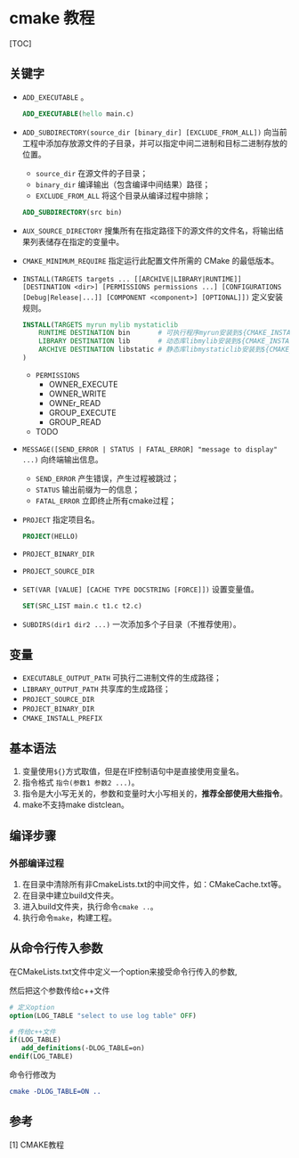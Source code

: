 # cmake 教程

[TOC]



## 关键字

- `ADD_EXECUTABLE` 。

    ```cmake
    ADD_EXECUTABLE(hello main.c)
    ```

- `ADD_SUBDIRECTORY(source_dir [binary_dir] [EXCLUDE_FROM_ALL])` 向当前工程中添加存放源文件的子目录，并可以指定中间二进制和目标二进制存放的位置。

    - `source_dir` 在源文件的子目录；
    - `binary_dir` 编译输出（包含编译中间结果）路径；
    - `EXCLUDE_FROM_ALL` 将这个目录从编译过程中排除；

    ```cmake
    ADD_SUBDIRECTORY(src bin)
    ```

- `AUX_SOURCE_DIRECTORY` 搜集所有在指定路径下的源文件的文件名，将输出结果列表储存在指定的变量中。

- `CMAKE_MINIMUM_REQUIRE` 指定运行此配置文件所需的 CMake 的最低版本。

- `INSTALL(TARGETS targets ... [[ARCHIVE|LIBRARY|RUNTIME]] [DESTINATION <dir>] [PERMISSIONS permissions ...] [CONFIGURATIONS [Debug|Release|...]] [COMPONENT <component>] [OPTIONAL]])` 定义安装规则。

    ```cmake
    INSTALL(TARGETS myrun mylib mystaticlib 
        RUNTIME DESTINATION bin       # 可执行程序myrun安装到${CMAKE_INSTALL_PREFIX}/bin
        LIBRARY DESTINATION lib       # 动态库libmylib安装到${CMAKE_INSTALL_PREFIX}/lib
        ARCHIVE DESTINATION libstatic # 静态库libmystaticlib安装到${CMAKE_INSTALL_PREFIX}/libstatic
    )
    ```

    - `PERMISSIONS`
      - OWNER_EXECUTE
      - OWNER_WRITE
      - OWNEr_READ
      - GROUP_EXECUTE
      - GROUP_READ
    - TODO

- `MESSAGE([SEND_ERROR | STATUS | FATAL_ERROR] "message to display" ...)` 向终端输出信息。

    - `SEND_ERROR` 产生错误，产生过程被跳过；
    - `STATUS` 输出前缀为一的信息；
    - `FATAL_ERROR` 立即终止所有cmake过程；

- `PROJECT` 指定项目名。

    ```cmake
    PROJECT(HELLO)
    ```

- `PROJECT_BINARY_DIR`

- `PROJECT_SOURCE_DIR`

- `SET(VAR [VALUE] [CACHE TYPE DOCSTRING [FORCE]])` 设置变量值。

    ```cmake
    SET(SRC_LIST main.c t1.c t2.c)
    ```
    
- `SUBDIRS(dir1 dir2 ...)` 一次添加多个子目录（不推荐使用）。



## 变量

- `EXECUTABLE_OUTPUT_PATH` 可执行二进制文件的生成路径；
- `LIBRARY_OUTPUT_PATH` 共享库的生成路径；
- `PROJECT_SOURCE_DIR`
- `PROJECT_BINARY_DIR`
- `CMAKE_INSTALL_PREFIX`



## 基本语法

1. 变量使用`${}`方式取值，但是在IF控制语句中是直接使用变量名。
2. 指令格式 `指令(参数1 参数2 ...)`。
3. 指令是大小写无关的，参数和变量时大小写相关的，**推荐全部使用大些指令**。
4. make不支持make distclean。



## 编译步骤

### 外部编译过程

1. 在目录中清除所有非CmakeLists.txt的中间文件，如：CMakeCache.txt等。
2. 在目录中建立build文件夹。
3. 进入build文件夹，执行命令`cmake ..`。
4. 执行命令`make`，构建工程。



## 从命令行传入参数

在CMakeLists.txt文件中定义一个option来接受命令行传入的参数,

然后把这个参数传给c++文件

```cmake
# 定义option
option(LOG_TABLE "select to use log table" OFF)

# 传给c++文件
if(LOG_TABLE)
   add_definitions(-DLOG_TABLE=on)
endif(LOG_TABLE)
```

命令行修改为

```cmake
cmake -DLOG_TABLE=ON ..
```



## 参考

[1] CMAKE教程

